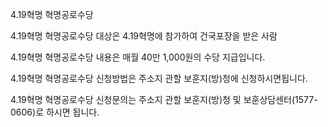 4.19혁명 혁명공로수당


4.19혁명 혁명공로수당 대상은 4.19혁명에 참가하여 건국포장을 받은 사람


4.19혁명 혁명공로수당 내용은 매월 40만 1,000원의 수당 지급입니다.


4.19혁명 혁명공로수당 신청방법은 주소지 관할 보훈지(방)청에 신청하시면됩니다.


4.19혁명 혁명공로수당 신청문의는 주소지 관할 보훈지(방)청 및 보훈상담센터(1577-0606)로 하시면 됩니다.